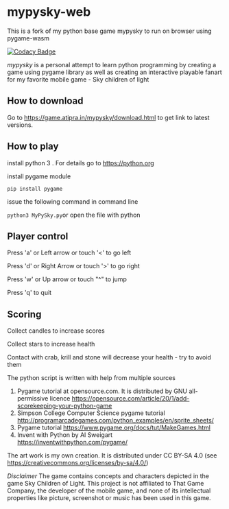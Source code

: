 # mypysky-web 

This is a fork of my python base game mypysky to run on browser using pygame-wasm 


[![Codacy Badge](https://api.codacy.com/project/badge/Grade/a3b3ba609a2d40978158fd521e922ad6)](https://app.codacy.com/gh/mitradranirban/mypysky?utm_source=github.com&utm_medium=referral&utm_content=mitradranirban/mypysky&utm_campaign=Badge_Grade_Settings)

*mypysky* is a personal attempt to learn python programming by creating a game using pygame library as well as creating an interactive playable fanart for my favorite mobile game - Sky children of light 

## How to download 

Go to https://game.atipra.in/mypysky/download.html to get link to latest versions. 

## How to play  

install python 3 . For details  go to <https://python.org>

install pygame module

`pip install pygame`

issue the following command in command line 

`python3 MyPySky.py`or open the file with python

## Player control 

Press 'a' or Left arrow or touch '<' to go left 

Press 'd' or Right Arrow or touch '>' to go right

Press 'w' or Up arrow or touch "^" to jump

Press 'q' to quit

## Scoring 

Collect candles to increase scores 

Collect stars to increase health

Contact with crab, krill and stone will decrease your health - try to avoid them 



The python script is written with help from multiple sources

1.  Pygame tutorial at opensource.com. It is distributed by GNU all-permissive licence <https://opensource.com/article/20/1/add-scorekeeping-your-python-game>
2.  Simpson College Computer Science pygame tutorial <http://programarcadegames.com/python_examples/en/sprite_sheets/>
3.  Pygame tutorial <https://www.pygame.org/docs/tut/MakeGames.html>
4.  Invent with Python by Al Sweigart <https://inventwithpython.com/pygame/> 

The art work is my own creation. It is distributed under CC BY-SA 4.0 (see <https://creativecommons.org/licenses/by-sa/4.0/>)

*Disclaimer*  The  game contains concepts and  characters depicted in the game Sky Children of Light.
 This project is not affiliated to That Game Company, the developer of the mobile game, and none of its 
intellectual properties like  picture, screenshot or music has been used in this game. 
